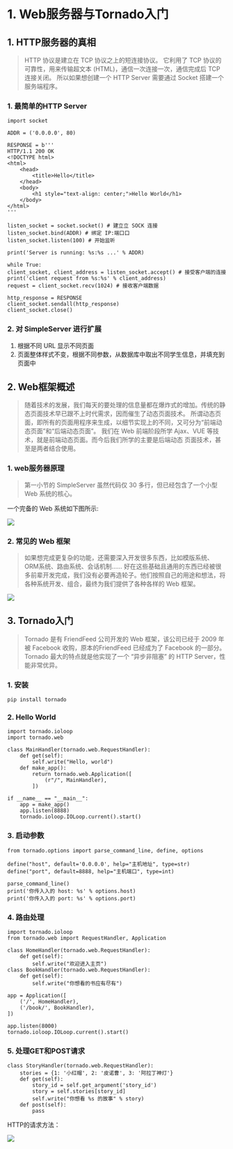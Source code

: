 # 1. Web服务器与Tornado入门

## 1. HTTP服务器的真相

>HTTP 协议是建立在 TCP 协议之上的短连接协议。
>它利用了 TCP 协议的可靠性，用来传输超文本 (HTML)，通信一次连接一次，通信完成后 TCP 连接关闭。
>所以如果想创建一个 HTTP Server 需要通过 Socket 搭建一个 服务端程序。

### 1. 最简单的HTTP Server

```
import socket

ADDR = ('0.0.0.0', 80)

RESPONSE = b'''
HTTP/1.1 200 OK
<!DOCTYPE html>
<html>
    <head>
    	<title>Hello</title>
    </head>
    <body>
    	<h1 style="text-align: center;">Hello World</h1>
    </body>
</html>
'''

listen_socket = socket.socket() # 建⽴立 SOCK 连接
listen_socket.bind(ADDR) # 绑定 IP:端⼝口
listen_socket.listen(100) # 开始监听

print('Server is running: %s:%s ...' % ADDR)

while True:
client_socket, client_address = listen_socket.accept() # 接受客户端的连接
print('client request from %s:%s' % client_address)
request = client_socket.recv(1024) # 接收客户端数据

http_response = RESPONSE
client_socket.sendall(http_response)
client_socket.close()
```

### 2. 对 SimpleServer 进行扩展

1. 根据不同 URL 显示不同页面
2. 页面整体样式不变，根据不同参数，从数据库中取出不同学生信息，并填充到页面中

## 2. Web框架概述

>随着技术的发展，我们每天的要处理的信息量都在爆炸式的增加。传统的静态页面技术早已跟不上时代需求，因而催生了动态页面技术。
>所谓动态页面，即所有的页面用程序来生成，以细节实现上的不同，又可分为“前端动态页面”和“后端动态页面”。
>我们在 Web 前端阶段所学 Ajax、VUE 等技术，就是前端动态页面。而今后我们所学的主要是后端动态
>页面技术，甚至是两者结合使用。

### 1. web服务器原理

> 第一小节的 SimpleServer 虽然代码仅 30 多行，但已经包含了一个小型 Web 系统的核心。

一个完备的 Web 系统如下图所示:

![](G:\千峰教育\笔记\Typora\5.Tornado\img\1.png)

### 2. 常见的 Web 框架

>如果想完成更复杂的功能，还需要深入开发很多东西，比如模版系统、ORM系统、路由系统、会话机制……
>好在这些基础且通用的东西已经被很多前辈开发完成，我们没有必要再造轮子。他们按照自己的用途和想法，将各种系统开发、组合，最终为我们提供了各种各样的 Web 框架。

![](G:\千峰教育\笔记\Typora\5.Tornado\img\2.png)

## 3. Tornado入门

> Tornado 是有 FriendFeed 公司开发的 Web 框架，该公司已经于 2009 年被 Facebook 收购，原本的FriendFeed 已经成为了 Facebook 的一部分。
> Tornado 最大的特点就是他实现了一个 “异步非阻塞” 的 HTTP Server，性能非常优异。

### 1. 安装

```
pip install tornado
```

### 2. Hello World

```
import tornado.ioloop
import tornado.web

class MainHandler(tornado.web.RequestHandler):
	def get(self):
		self.write("Hello, world")
	def make_app():
		return tornado.web.Application([
			(r"/", MainHandler),
		])
		
if __name__ == "__main__":
	app = make_app()
	app.listen(8888)
	tornado.ioloop.IOLoop.current().start()
```

### 3. 启动参数

```
from tornado.options import parse_command_line, define, options

define("host", default='0.0.0.0', help="主机地址", type=str)
define("port", default=8888, help="主机端口", type=int)

parse_command_line()
print('你传⼊入的 host: %s' % options.host)
print('你传⼊入的 port: %s' % options.port)
```

### 4. 路由处理

```
import tornado.ioloop
from tornado.web import RequestHandler, Application

class HomeHandler(tornado.web.RequestHandler):
	def get(self):
		self.write("欢迎进入主页")
class BookHandler(tornado.web.RequestHandler):
	def get(self):
		self.write("你想看的书应有尽有")

app = Application([
	('/', HomeHandler),
	('/book/', BookHandler),
])

app.listen(8000)
tornado.ioloop.IOLoop.current().start()
```

### 5. 处理GET和POST请求

```
class StoryHandler(tornado.web.RequestHandler):
	stories = {1: '小红帽', 2: '皮诺曹', 3: '阿拉丁神灯'}
	def get(self):
		story_id = self.get_argument('story_id')
		story = self.stories[story_id]
		self.write("你想看 %s 的故事" % story)
	def post(self):
		pass
```

HTTP的请求方法：

![](G:\千峰教育\笔记\Typora\5.Tornado\img\3.png)
